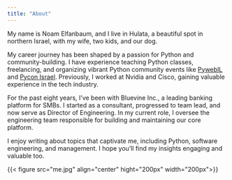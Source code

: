 ```yaml
---
title: "About"
---
```


My name is Noam Elfanbaum, and I live in Hulata, a beautiful spot in northern Israel, with my wife, two kids, and our dog.

My career journey has been shaped by a passion for Python and community-building. I have experience teaching Python classes, freelancing, and organizing vibrant Python community events like [PywebIL][pyweb] and [Pycon Israel][pycon]. Previously, I worked at Nvidia and Cisco, gaining valuable experience in the tech industry.

For the past eight years, I’ve been with Bluevine Inc., a leading banking platform for SMBs. I started as a consultant, progressed to team lead, and now serve as Director of Engineering. In my current role, I oversee the engineering team responsible for building and maintaining our core platform.

I enjoy writing about topics that captivate me, including Python, software engineering, and management. I hope you’ll find my insights engaging and valuable too.

{{< figure src="me.jpg" align="center" hight="200px" width="200px">}}

[pyweb]: http://www.meetup.com/PyWeb-IL/
[pycon]: http://il.pycon.org

